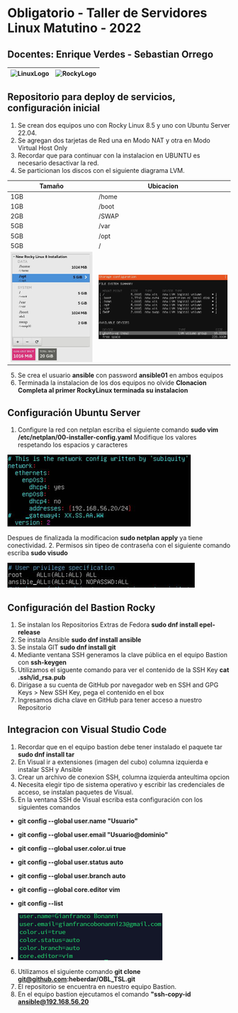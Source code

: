 # Obligatorio - Taller de Servidores Linux Matutino - 2022
## Docentes: Enrique Verdes - Sebastian Orrego
| ![LinuxLogo](https://github.com/heberdar/TSL/blob/main/images/Linux_logo.jpg) | ![RockyLogo](https://github.com/heberdar/TSL/blob/main/images/rocky-linux.jpg) |
| ----------- | ----------- |
## Repositorio para deploy de servicios, configuración inicial

1. Se crean dos equipos uno con Rocky Linux 8.5 y uno con Ubuntu Server 22.04.
2. Se agregan dos tarjetas de Red una en Modo NAT y otra en Modo Virtual Host Only
3. Recordar que para continuar con la instalacion en UBUNTU es necesario desactivar la red.
4. Se particionan los discos con el siguiente diagrama LVM.


| Tamaño | Ubicacion | 
| ----------- | ----------- |
| 1GB | /home |
| 1GB | /boot |
| 2GB | /SWAP|
| 5GB | /var |
| 5GB | /opt |
| 5GB | /    |
|![Ejemplo_Rocky8.5](https://github.com/heberdar/OBL_TSL/blob/main/images/rocky8_LVM.JPG) | ![Ejemplo_Ubuntu22.04](https://github.com/heberdar/OBL_TSL/blob/main/images/ubuntu_LVM.JPG) |

5. Se crea el usuario **ansible** con password **ansible01** en ambos equipos
6. Terminada la instalacion de los dos equipos no olvide **Clonacion Completa al primer RockyLinux terminada su instalacion**

## Configuración Ubuntu Server

1. Configure la red con netplan escriba el siguiente comando **sudo vim /etc/netplan/00-installer-config.yaml**
Modifique los valores respetando los espacios y caracteres

![netplan_config](https://github.com/heberdar/OBL_TSL/blob/main/images/netplan_config.jpg)

Despues de finalizada la modificacion **sudo netplan apply** ya tiene conectividad.
2. Permisos sin tipeo de contraseña con el siguiente comando escriba **sudo visudo**

![sudo_visudo](https://github.com/heberdar/OBL_TSL/blob/main/images/sudo_visudo.jpg)

## Configuración del Bastion Rocky

1. Se instalan los Repositorios Extras de Fedora **sudo dnf install epel-release**
2. Se instala Ansible **sudo dnf install ansible**
3. Se instala GIT **sudo dnf install git**
4. Mediante ventana SSH generamos la clave pública en el equipo Bastion con **ssh-keygen**
5. Utilizamos el siguente comando para ver el contenido de la SSH Key **cat .ssh/id_rsa.pub**
6. Dirigase a su cuenta de GitHub por navegador web en SSH and GPG Keys > New SSH Key, pega el contenido en el box
7. Ingresamos dicha clave en GitHub para tener acceso a nuestro Repositorio

## Integracion con Visual Studio Code

1. Recordar que en el equipo bastion debe tener instalado el paquete tar **sudo dnf install tar**
2. En Visual ir a extensiones (imagen del cubo) columna izquierda e instalar SSH y Ansible
3. Crear un archivo de conexion SSH, columna izquierda anteultima opcion
4. Necesita elegir tipo de sistema operativo y escribir las credenciales de acceso, se instalan paquetes de Visual.
5. En la ventana SSH de Visual escriba esta configuración con los siguientes comandos

- **git config --global user.name "Usuario"**
- **git config --global user.email "Usuario@dominio"**
- **git config --global user.color.ui true**
- **git config --global user.status auto**
- **git config --global user.branch auto**
- **git config --global core.editor vim**
- **git config --list**

- ![ConfigGit](https://github.com/heberdar/OBL_TSL/blob/main/images/Configuraciones.png)

6. Utilizamos el siguiente comando **git clone git@github.com:heberdar/OBL_TSL.git**
7. El repositorio se encuentra en nuestro equipo Bastion.
8. En el equipo bastion ejecutamos el comando **"ssh-copy-id ansible@192.168.56.20**

